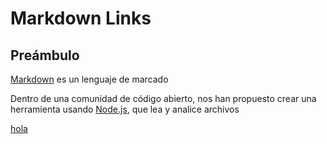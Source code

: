 # Markdown Links

## Preámbulo

[Markdown](https://es.wikipedia.org/wiki/Markdown) es un lenguaje de marcado


Dentro de una comunidad de código abierto, nos han propuesto crear una
herramienta usando [Node.js](https://nodejs.org/), que lea y analice archivos

[hola](https://github.com/jsdom/jsdom)